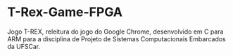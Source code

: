 # T-Rex-Game-FPGA
Jogo T-REX, releitura do jogo do Google Chrome, desenvolvido em C para ARM para a disciplina de Projeto de Sistemas Computacionais Embarcados da UFSCar.

